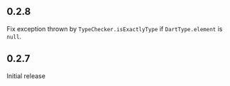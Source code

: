 ## 0.2.8

Fix exception thrown by `TypeChecker.isExactlyType` if `DartType.element` is `null`.

## 0.2.7

Initial release